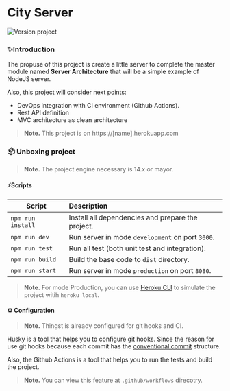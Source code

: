 # City Server

<img src="https://img.shields.io/badge/dynamic/json?style=for-the-badge&color=EBCB8B&label=version&prefix=v&query=version&url=https%3A%2F%2Fraw.githubusercontent.com%2FThree-Points%2Fcity-server%2Fdevelopment%2Fpackage.json" alt="Version project" />

### ✨Introduction

The propuse of this project is create a little server to complete the master module named **Server Architecture** that will be a simple example of NodeJS server.

Also, this project will consider next points:

- DevOps integration with CI environment (Github Actions).
- Rest API definition
- MVC architecture as clean architecture

> **Note.** This project is on https://[name].herokuapp.com

### 📦 Unboxing project

> **Note.** The project engine necessary is 14.x or mayor.

#### ⚡️Scripts

| Script            | Description                                       |
| ----------------- | :------------------------------------------------ |
| `npm run install` | Install all dependencies and prepare the project. |
| `npm run dev`     | Run server in mode `development` on port `3000`.  |
| `npm run test`    | Run all test (both unit test and integration).    |
| `npm run build`   | Build the base code to `dist` directory.          |
| `npm run start`   | Run server in mode `production` on port `8080`.   |

> **Note.** For mode Production, you can use [Heroku CLI](https://devcenter.heroku.com/articles/heroku-cli) to simulate the project witih `heroku local`.

#### ⚙️ Configuration

> **Note.** Thingst is already configured for git hooks and CI.

Husky is a tool that helps you to configure git hooks. Since the reason for use git hooks because each commit has the [conventional commit](https://www.conventionalcommits.org/en/v1.0.0/) structure.

Also, the Github Actions is a tool that helps you to run the tests and build the project.

> **Note.** You can view this feature at `.github/workflows` direcotry.

